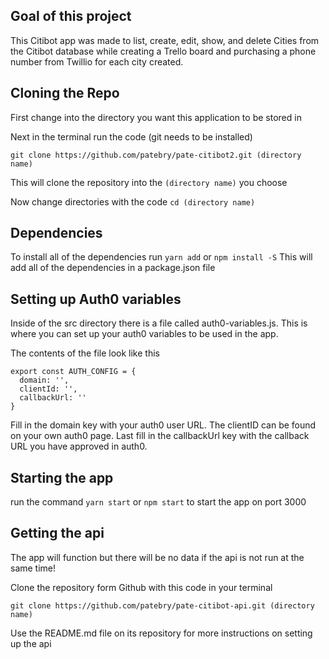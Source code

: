 ## Goal of this project

This Citibot app was made to list, create, edit, show, and delete Cities from the Citibot database while creating a Trello board and purchasing a phone number from Twillio for each city created.

## Cloning the Repo

First change into the directory you want this application to be stored in

Next in the terminal run the code (git needs to be installed)

```
git clone https://github.com/patebry/pate-citibot2.git (directory name)
```

This will clone the repository into the `(directory name)` you choose

Now  change directories with the code `cd (directory name)`

## Dependencies
To install all of the dependencies run `yarn add` or `npm install -S`
This will add all of the dependencies in a package.json file

## Setting up Auth0 variables
Inside of the src directory there is a file called auth0-variables.js. This is where you can set up your auth0 variables to be used in the app.

The contents of the file look like this

```
export const AUTH_CONFIG = {
  domain: '',
  clientId: '',
  callbackUrl: ''
}
```

Fill in the domain key with your auth0 user URL. The clientID can be found on your own auth0 page. Last fill in the callbackUrl key with the callback URL you have approved in auth0.

## Starting the app
run the command `yarn start` or `npm start` to start the app on port 3000

## Getting the api
The app will function but there will be no data if the api is not run at the same time!

Clone the repository form Github with this code in your terminal

```
git clone https://github.com/patebry/pate-citibot-api.git (directory name)
```

Use the README.md file on its repository for more instructions on setting up the api
